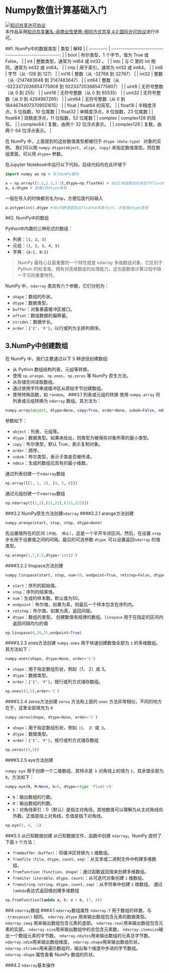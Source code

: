 # Numpy数值计算基础入门

<a rel="license" href="http://creativecommons.org/licenses/by-nc-sa/4.0/"><img alt="知识共享许可协议" style="border-width:0" src="https://i.creativecommons.org/l/by-nc-sa/4.0/88x31.png" /></a><br />本作品采用<a rel="license" href="http://creativecommons.org/licenses/by-nc-sa/4.0/">知识共享署名-非商业性使用-相同方式共享 4.0 国际许可协议</a>进行许可。

##1. NumPy中的数据类型
|    类型    |                          解释                          |
| :--------: | :----------------------------------------------------: |
|    bool    |        布尔类型，1 个字节，值为 True 或 False。        |
|    int     |           整数类型，通常为 int64 或 int32 。           |
|    intc    |      与 C 里的 int 相同，通常为 int32 或 int64。       |
|    intp    |           用于索引，通常为 int32 或 int64。            |
|    int8    |                 字节（从 -128 到 127）                 |
|   int16    |               整数（从 -32768 到 32767）               |
|   int32    |          整数（从 -2147483648 到 2147483647）          |
|   int64    | 整数（从 -9223372036854775808 到 9223372036854775807） |
|   uint8    |               无符号整数（从 0 到 255）                |
|   uint16   |              无符号整数（从 0 到 65535）               |
|   uint32   |            无符号整数（从 0 到 4294967295）            |
|   uint64   |       无符号整数（从 0 到 18446744073709551615）       |
|   float    |                    float64 的简写。                    |
|  float16   |            半精度浮点，5 位指数，10 位尾数             |
|  float32   |            单精度浮点，8 位指数，23 位尾数             |
|  float64   |            双精度浮点，11 位指数，52 位尾数            |
|  complex   |                  complex128 的简写。                   |
| complex64  |              复数，由两个 32 位浮点表示。              |
| complex128 |              复数，由两个 64 位浮点表示。              |


在 NumPy 中，上面提到的这些数值类型都被归于 `dtype（data-type）` 对象的实例。
我们可以用 `numpy.dtype(object, align, copy)` 来指定数值类型。而在数组里面，可以用 `dtype=` 参数。

在Jupyter Notebook中运行以下代码，后续代码均在此环境下
```python
import numpy as np # 导入NumPy模块

a = np.array([1.1,2.2,3.3],dtype=np.float64) # 指定1维度数组的类型为float64
a, a.dtype # 查看a及dtype类型
```
一般在导入的时候都另名为np，方便后面代码输入
```python
a.astype(int).dtype #将a的数值类型从float64转换为int，并查看dtype类型
```

##2. NumPy中的数组

Python中内置的三种形式的数组：
- 列表：`[1, 2, 3]`
- 元组：`(1, 2, 3, 4, 5)`
- 字典：`{A:1, B:2}`
> NumPy 最核心且最重要的一个特性就是 ndarray 多维数组对象，它区别于 Python 的标准类，拥有对高维数组的处理能力，这也是数值计算过程中缺一不可的重要特性。

NumPy 中，`ndarray` 类具有六个参数，它们分别为：
- `shape`：数组的形状。
- `dtype`：数据类型。
- `buffer`：对象暴露缓冲区接口。
- `offset`：数组数据的偏移量。
- `strides`：数据步长。
- `order`：`{'C'，'F'}`，以行或列为主排列顺序。

## 3.NumPy中创建数组

在 NumPy 中，我们主要通过以下 5 种途径创建数组:
- 从 Python 数组结构列表，元组等转换。
- 使用 `np.arange`、`np.ones`、`np.zeros` 等 NumPy 原生方法。
- 从存储空间读取数组。
- 通过使用字符串或缓冲区从原始字节创建数组。
- 使用特殊函数，如 `random`。
###3.1 列表或元组的转换
使用 `numpy.array` 将列表或元组转换为 `ndarray` 数组。其方法为：
```python
numpy.array(object, dtype=None, copy=True, order=None, subok=False, ndmin=0)
```
参数如下：
 - `object`：列表、元组等。
 - `dtype`：数据类型。如果未给出，则类型为被保存对象所需的最小类型。
 - `copy`：布尔类型，默认 True，表示复制对象。
 - `order`：顺序。
 - `subok`：布尔类型，表示子类是否被传递。
 - `ndmin`：生成的数组应具有的最小维数。

通过列表创建一个`ndarray`数组
```python
np.array([[1, 2, 3], [4, 5, 6]])
```
通过元组创建一个`ndarray`数组
```python
np.ndarray([(1,2),(11,22),(111,222)])
```
###3.2 NumPy原生方法创建`ndarray`
####3.2.1 arange方法创建
```python
numpy.arange(start, stop, step, dtype=None)
```
先设置值所在的区间 `[开始， 停止)`，这是一个半开半闭区间。然后，在设置 `step` 步长用于设置值之间的间隔。最后的可选参数 `dtype `可以设置返回`ndarray` 的值类型。
```python
np.arange(3,7,0.5,dtype='int32')
```
####3.2.2 linspace方法创建
```python
numpy.linspace(start, stop, num=50, endpoint=True, retstep=False, dtype=None)
```
- `start`：序列的起始值。
- `stop`：序列的结束值。
- `num`：生成的样本数。默认值为50。
- `endpoint`：布尔值，如果为真，则最后一个样本包含在序列内。
- `retstep`：布尔值，如果为真，返回间距。
- `dtype`：数组的类型。
创建数值有规律的数组。`linspace` 用于在指定的区间内返回间隔均匀的值

```python
np.linspace(0,20,15,endpoint=True)
```
####3.2.3 ones方法创建
`numpy.ones` 用于快速创建数值全部为 `1` 的多维数组。其方法如下：
```python
numpy.ones(shape, dtype=None, order='C')
```
- `shape`：用于指定数组形状，例如（1， 2）或 3。
- `dtype`：数据类型。
- `order`：`{'C'，'F'}`，按行或列方式储存数组。

```python
np.ones((2,5),order='C')
```
####3.2.4 zeros方法创建
`zeros` 方法和上面的 `ones` 方法非常相似，不同的地方在于，这里全部填充为 `0`
```python
numpy.zeros(shape, dtype=None, order='C')
```
- `shape`：用于指定数组形状，例如`（1， 2）`或` 3`。
- `dtype`：数据类型。
- `order`：`{'C'，'F'}`，按行或列方式储存数组

```python
np.zeros((3,5))
```

####3.2.5 eye方法创建

`numpy.eye` 用于创建一个二维数组，其特点是` k` 对角线上的值为 `1`，其余值全部为` 0`。方法如下：
```python 
numpy.eye(N, M=None, k=0, dtype=<type 'float'>)`
```

- `N`：输出数组的行数。
- `M`：输出数组的列数。
- `k`：对角线索引：0（默认）是指主对角线，其他数值可以理解为从主对角线向外数。正值是指上对角线，负值是指下对角线。
```python
np.eye(5, 4, -2)
```
###3.3 从已知数据创建
从已知数据文件、函数中创建 `ndarray`。NumPy 提供了下面 `5` 个方法：
- `frombuffer（buffer）`：将缓冲区转换为 `1` 维数组。
- `fromfile（file，dtype，count，sep）`：从文本或二进制文件中构建多维数组。
- `fromfunction（function，shape）`：通过函数返回值来创建多维数组。
- `fromiter（iterable，dtype，count）`：从可迭代对象创建 `1` 维数组。
- `fromstring（string，dtype，count，sep）`：从字符串中创建 `1` 维数组。
通过`lambda`表达式返回值创建多维数组
```python
np.fromfunction(lambda a, b: a + b, (7, 8))
```

##4 `ndarray`数组
###4.1 `ndarray`数组属性
`ndarray.T` 用于数组的转置，与 `.transpose()` 相同。
`ndarray.dtype` 用来输出数组包含元素的数据类型。
`ndarray.imag` 用来输出数组包含元素的虚部。
`ndarray.real`用来输出数组包含元素的实部。
`ndarray.size`用来输出数组中的总包含元素数。
`ndarray.itemsize`输出一个数组元素的字节数。
`ndarray.nbytes`用来输出数组的元素总字节数。
`ndarray.ndim`用来输出数组维度。
`ndarray.shape`用来输出数组形状。
`ndarray.strides`用来遍历数组时，输出每个维度中步进的字节数组。 `ndarray.shape` 属性查看 NumPy 数组的形状。

###4.2 `ndarray`基本操作

